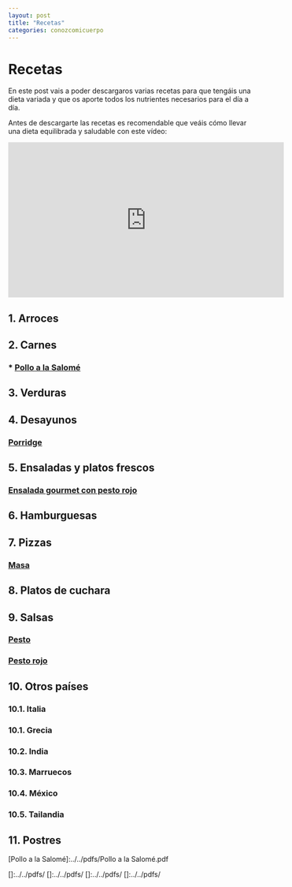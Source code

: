 ```yaml
---
layout: post
title: "Recetas"
categories: conozcomicuerpo
---
```


# Recetas

En este post vais a poder descargaros varias recetas para que tengáis una dieta variada y que os aporte todos los nutrientes necesarios para el día a día.

Antes de descargarte las recetas es recomendable que veáis cómo llevar una dieta equilibrada y saludable con este vídeo:

<iframe width="560" height="315" src="https://www.youtube.com/embed/Wr0_wULJnBE" title="YouTube video player" frameborder="0" allow="accelerometer; autoplay; clipboard-write; encrypted-media; gyroscope; picture-in-picture" allowfullscreen></iframe>

## 1. Arroces

## 2. Carnes

   ### * [Pollo a la Salomé](https://danieledufis.github.io/pdfs/Pollo%20a%20la%20Salome%CC%81.pdf)


## 3. Verduras

## 4. Desayunos

### [Porridge](https://danieledufis.github.io/pdfs/Porridge_compressed.pdf)

## 5. Ensaladas y platos frescos

### [Ensalada gourmet con pesto rojo](https://danieledufis.github.io/pdfs/ensalada_gourmet_compressed.pdf)

## 6. Hamburguesas

## 7. Pizzas

### [Masa](https://danieledufis.github.io/pdfs/masa%20de%20pizza.pdf)

## 8. Platos de cuchara

## 9. Salsas

### [Pesto]()

### [Pesto rojo](https://danieledufis.github.io/pdfs/pesto_rojo_compressed.pdf)

## 10. Otros países

###  10.1. Italia

###  10.1. Grecia

###  10.2. India

###  10.3. Marruecos

###  10.4. México

###  10.5. Tailandia

## 11. Postres







[Pollo a la Salomé]:../../pdfs/Pollo a la Salomé.pdf

[Masa]:../../pdfs/masa%20de%20pizza.pdf
[Porridge]:../../pdfs/Porridge_compressed.pdf
[Pesto]:../../pdfs/
[Pesto rojo]:../../pdfs/pesto_rojo_compressed.pdf
[Ensalada gourmet con pesto rojo]:../../pdfs/ensalada_gourmet_compressed.pdf
[]:../../pdfs/
[]:../../pdfs/
[]:../../pdfs/
[]:../../pdfs/
